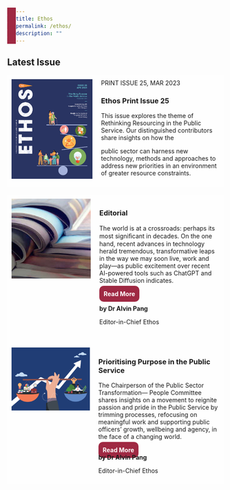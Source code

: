```yaml
---
title: Ethos
permalink: /ethos/
description: ""
---
```

<style>
a:link
{
	border-radius:10px;
	padding:10px;
	background-color: #9f2943;
	color: white;
	text-decoration: none;
	font-weight: bold;
}
	
.grid-container {
  display: grid;
  grid-template-columns: auto auto auto;

}

.grid-item {
  background-color: rgba(255, 255, 255, 0.8);
  padding:10px;
}	

.whatsnew h3
	{
	color:#9f2943;
	}
	

	
</style>

<h2>Latest Issue</h2>

<div class="grid-container">
<div class="grid-item">
<img src="/images/Ethos_Images/Ethos_Issue_25/ETHOS_APR2023_Cover.jpg">
</div>

<div id="description" class="grid-item">
PRINT ISSUE 25, MAR 2023
<h3>Ethos Print Issue 25</h3>	
<p>This issue explores the theme of Rethinking Resourcing in the Public Service. Our distinguished contributors share insights on how the

public sector can harness new technology, methods and approaches to address new priorities in an environment of greater resource constraints.</p>	
</div>

</div>

<br>

<div id="editorial" class="grid-container">
	
<div class="grid-item">
<img src="/images/Ethos_Images/Ethos_Issue_22/Editorial_02.jpg">
</div>
	
<div id="text" class="grid-item">
<h3>Editorial </h3>
<p>	
The world is at a crossroads: perhaps its most signiﬁcant in decades. On the one hand, recent advances in technology herald tremendous, transformative leaps in the way we may soon live, work and play—as public excitement over recent AI-powered tools such as ChatGPT and Stable Diffusion indicates.
</p>
<div class="button"><a href="#">Read More</a></div><br>	
<b>by Dr Alvin Pang</b>
<figcaption>
<p>Editor-in-Chief Ethos</p>
</figcaption><br>	


	
</div>
	
</div>

<div id="editorial" class="grid-container">
	
<div class="grid-item">
<img src="/images/Ethos_Images/Ethos_Issue_25/ETHOS_APR2023_GabrielLim.jpg">
</div>
	
<div id="text" class="grid-item">
<h3> Prioritising Purpose  
in the Public Service</h3>
<p>	
The Chairperson  
of  the Public Sector 
Transformation— 
People Committee shares 
insights on a movement 
to reignite passion and 
pride in the Public Service 
by trimming processes, 
refocusing on meaningful 
work and supporting public 
officers’ growth, wellbeing 
and agency, in the face  
of a changing world.
</p>
<a href="#">Read More</a><br>	
<b>by Dr Alvin Pang</b>
<figcaption>
<p>Editor-in-Chief Ethos</p>
</figcaption>
	
</div>
	
</div>